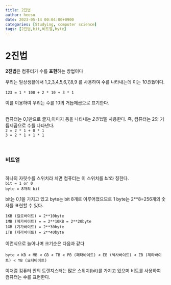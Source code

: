 ```yaml
---
title: 2진법
author: heesu
date: 2023-05-14 00:04:00+0900
categories: [Studying, computer science]
tags: [2진법,bit,비트열,byte]
---
```

# 2진법
 **2진법**은 컴퓨터가 수를 **표현**하는 방법이다 <br>

우리는 일상생활에서 1,2,3,4,5,6,7,8,9 를 사용하여 수를 나타내는데 이는 *10진법*이다.<br><br>
`123 = 1 * 100 + 2 * 10 + 3 * 1`

이를 이용하여 우리는 수를 10의 거듭제곱으로 표기한다.<br><br>


컴퓨터는 0,1만으로 글자,이미지 등을 나타내는 *2진법*을 사용한다. 즉, 컴퓨터는 2의 거듭제곱으로 수를 나타낸다.<br>
`2 = 2 * 1 + 0 * 1`<br>
`3 = 2 * 1 + 1 * 1`<br>
<br><br>
### 비트열<br><br>

하나의 자릿수를 스위치라 치면 컴퓨터는 이 스위치를 *bit*라 칭한다.<br>
`bit = 1 or 0`<br>
`byte = 8개의 bit`<br>

bit는 0,1을 가지고 있고 byte는 bit 8개로 이루어졌으므로 1 byte는 2**8=256개의 숫자를 표현할 수 있다.<br>

`1KB (킬로바이트) = 2**10byte`<br>
`1MB (메가바이트) = = 2**10KB = 2**20byte`<br>
`1GB (기가바이트) = 2**30byte`<br>
`1TB (테라바이트) = 2**40byte`<br><br>
이런식으로 늘어나며 크기순은 다음과 같다<br><br>
`byte < KB < MB < GB < TB < PB (페타바이트) < EB (엑사바이트) < ZB (제타바이트) < YB (요타바이트)`<br>

이처럼 컴퓨터 안의 트랜지스터는 많은 스위치(bit)를 가지고 있으며 비트를 사용하여 컴퓨터는 수를 표현한다.



